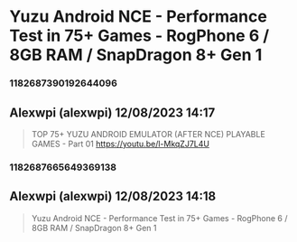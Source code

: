 # Yuzu Android NCE  - Performance Test in 75+ Games - RogPhone 6 / 8GB RAM / SnapDragon 8+ Gen 1
### 1182687390192644096
## Alexwpi (alexwpi) 12/08/2023 14:17 

> TOP 75+ YUZU ANDROID EMULATOR (AFTER NCE) PLAYABLE GAMES - Part 01
> https://youtu.be/l-MkqZJ7L4U

### 1182687665649369138
## Alexwpi (alexwpi) 12/08/2023 14:18 

> Yuzu Android NCE  - Performance Test in 75+ Games - RogPhone 6 / 8GB RAM / SnapDragon 8+ Gen 1

